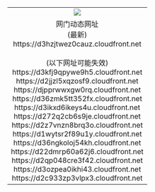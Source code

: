 ﻿<table>
  <tr></tr>
  <tr><td colspan=2 align=center><img src="https://d3hzjtwez0cauz.cloudfront.net/Up/oGate.jpg" /></td></tr>
  <tr><td colspan=2 align=center>网门动态网址<br/>(最新)
<br>https://d3hzjtwez0cauz.cloudfront.net
<br/><br/>(以下网址可能失效)
<br>https://d3kfj9qpywe9h5.cloudfront.net
<br>https://d2jjzl5xqzosf9.cloudfront.net
<br>https://djpprwwxgw0rq.cloudfront.net
<br>https://d36zmk5tt352fx.cloudfront.net
<br>https://d3ikxd6ikeys4u.cloudfront.net
<br>https://d272q2cb6s9je.cloudfront.net
<br>https://d2z7vnzn8brq3o.cloudfront.net
<br>https://d1wytsr2f89u1y.cloudfront.net
<br>https://d36ngkoloj54kh.cloudfront.net
<br>https://d22dmrp60a62j6.cloudfront.net
<br>https://d2qp048cre3f42.cloudfront.net
<br>https://d3ozpea0ikhi43.cloudfront.net
<br>https://d2c933zp3vlpx3.cloudfront.net
    </td>
  </tr>
</table>

